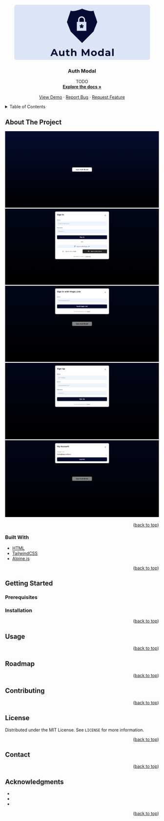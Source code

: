 <div id="top"></div>

<!-- PROJECT LOGO -->
<br />
<div align="center">
  <a href="hhttps://github.com/TringuG/auth-modal">
    <img src="images/logo.png" alt="Logo" width="445" height="180">
  </a>

<h3 align="center">Auth Modal</h3>

  <p align="center">
    TODO
    <br />
    <a href="https://github.com/TringuG/auth-modal"><strong>Explore the docs »</strong></a>
    <br />
    <br />
    <a href="https://github.com/TringuG/auth-modal">View Demo</a>
    ·
    <a href="https://github.com/TringuG/auth-modal/issues">Report Bug</a>
    ·
    <a href="https://github.com/TringuG/auth-modal/issues">Request Feature</a>
  </p>
</div>



<!-- TABLE OF CONTENTS -->
<details>
  <summary>Table of Contents</summary>
  <ol>
    <li>
      <a href="#about-the-project">About The Project</a>
      <ul>
        <li><a href="#built-with">Built With</a></li>
      </ul>
    </li>
    <li>
      <a href="#getting-started">Getting Started</a>
      <ul>
        <li><a href="#prerequisites">Prerequisites</a></li>
        <li><a href="#installation">Installation</a></li>
      </ul>
    </li>
    <li><a href="#usage">Usage</a></li>
    <li><a href="#roadmap">Roadmap</a></li>
    <li><a href="#contributing">Contributing</a></li>
    <li><a href="#license">License</a></li>
    <li><a href="#contact">Contact</a></li>
    <li><a href="#acknowledgments">Acknowledgments</a></li>
  </ol>
</details>



<!-- ABOUT THE PROJECT -->
## About The Project

![Open SIGIN menu][a1]
![SigIn][a2]
![MagicLink][a3]
![SignUp][a4]
![MyAccount][a5]



<p align="right">(<a href="#top">back to top</a>)</p>



### Built With

* [HTML](https://html.com/)
* [TailwindCSS](https://tailwindcss.com/)
* [Alpine.js](https://alpinejs.dev/)

<p align="right">(<a href="#top">back to top</a>)</p>



<!-- GETTING STARTED -->
## Getting Started


### Prerequisites



### Installation



<p align="right">(<a href="#top">back to top</a>)</p>



<!-- USAGE EXAMPLES -->
## Usage



<p align="right">(<a href="#top">back to top</a>)</p>



<!-- ROADMAP -->
## Roadmap



<p align="right">(<a href="#top">back to top</a>)</p>



<!-- CONTRIBUTING -->
## Contributing

<p align="right">(<a href="#top">back to top</a>)</p>



<!-- LICENSE -->
## License

Distributed under the MIT License. See <code>LICENSE</code> for more information.

<p align="right">(<a href="#top">back to top</a>)</p>



<!-- CONTACT -->
## Contact



<p align="right">(<a href="#top">back to top</a>)</p>



<!-- ACKNOWLEDGMENTS -->
## Acknowledgments

* []()
* []()
* []()

<p align="right">(<a href="#top">back to top</a>)</p>


[a1]: images/A-1.png
[a2]: images/A-2.png
[a3]: images/A-3.png
[a4]: images/A-4.png
[a5]: images/A-5.png

